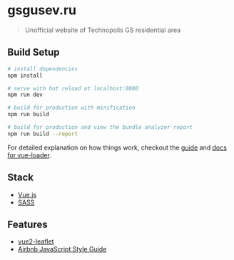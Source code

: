 # gsgusev.ru

> Unofficial website of Technopolis GS residential area

## Build Setup

``` bash
# install dependencies
npm install

# serve with hot reload at localhost:8080
npm run dev

# build for production with minification
npm run build

# build for production and view the bundle analyzer report
npm run build --report
```

For detailed explanation on how things work, checkout the [guide](http://vuejs-templates.github.io/webpack/) and [docs for vue-loader](http://vuejs.github.io/vue-loader).

## Stack

* [Vue.js](https://vuejs.org/)
* [SASS](http://sass-lang.com/)

## Features

* [vue2-leaflet](https://www.npmjs.com/package/vue2-leaflet)
* [Airbnb JavaScript Style Guide](https://github.com/airbnb/javascript)


